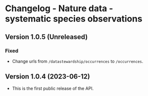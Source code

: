 # Changelog - Nature data - systematic species observations

## Version 1.0.5 (Unreleased)

### Fixed
- Change urls from `/datastewardship/occurrences` to `/occurrences`.

## Version 1.0.4 (2023-06-12)
- This is the first public release of the API.
